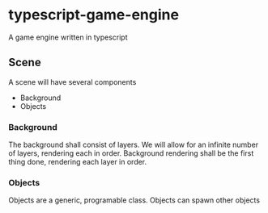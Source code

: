 # typescript-game-engine
A game engine written in typescript

## Scene
A scene will have several components
- Background
- Objects

### Background
The background shall consist of layers. We will allow for an infinite number of layers, rendering each in order. Background rendering shall be the first thing done, rendering each layer in order.

### Objects
Objects are a generic, programable class. Objects can spawn other objects